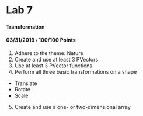 # Lab 7
#### Transformation
#### 03/31/2019 : 100/100 Points

1. Adhere to the theme: Nature
2. Create and use at least 3 PVectors
3. Use at least 3 PVector functions
4. Perform all three basic transformations on a shape
* Translate
* Rotate
* Scale
5. Create and use a one- or two-dimensional array
